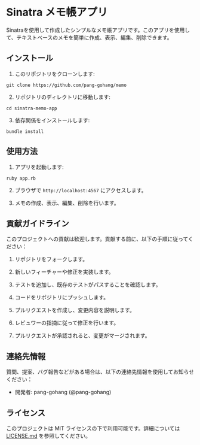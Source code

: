 # Sinatra メモ帳アプリ

Sinatraを使用して作成したシンプルなメモ帳アプリです。このアプリを使用して、テキストベースのメモを簡単に作成、表示、編集、削除できます。

## インストール

1. このリポジトリをクローンします:

`git clone https://github.com/pang-gohang/memo`

2. リポジトリのディレクトリに移動します:

`cd sinatra-memo-app`

3. 依存関係をインストールします:

`bundle install`
## 使用方法

1. アプリを起動します:

`ruby app.rb`

2. ブラウザで `http://localhost:4567` にアクセスします。

3. メモの作成、表示、編集、削除を行います。

## 貢献ガイドライン

このプロジェクトへの貢献は歓迎します。貢献する前に、以下の手順に従ってください：

1. リポジトリをフォークします。

2. 新しいフィーチャーや修正を実装します。

3. テストを追加し、既存のテストがパスすることを確認します。

4. コードをリポジトリにプッシュします。

5. プルリクエストを作成し、変更内容を説明します。

6. レビュワーの指摘に従って修正を行います。

7. プルリクエストが承認されると、変更がマージされます。

## 連絡先情報

質問、提案、バグ報告などがある場合は、以下の連絡先情報を使用してお知らせください：

- 開発者: pang-gohang (@pang-gohang)

## ライセンス

このプロジェクトは MIT ライセンスの下で利用可能です。詳細については [LICENSE.md](LICENSE.md) を参照してください。
